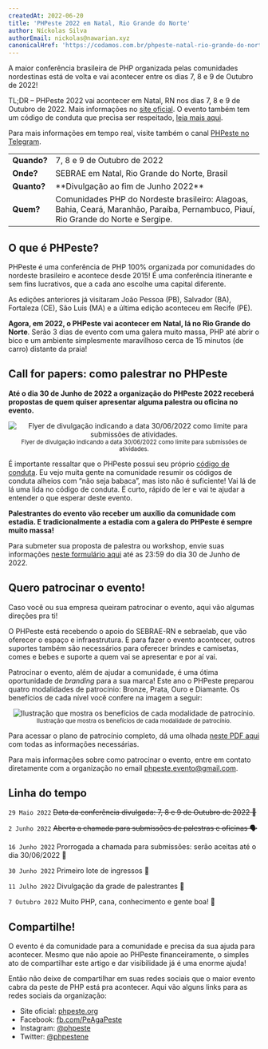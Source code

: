 ```yaml
---
createdAt: 2022-06-20
title: 'PHPeste 2022 em Natal, Rio Grande do Norte'
author: Níckolas Silva
authorEmail: nickolas@nawarian.xyz
canonicalHref: 'https://codamos.com.br/phpeste-natal-rio-grande-do-norte-rn-2022'
---
```


A maior conferência brasileira de PHP organizada pelas comunidades nordestinas está de volta e vai acontecer entre os dias 7, 8 e 9 de Outubro de 2022!

TL;DR – PHPeste 2022 vai acontecer em Natal, RN nos dias 7, 8 e 9 de Outubro de 2022. Mais informações no [site oficial](https://www.phpeste.org/). O evento também tem um código de conduta que precisa ser respeitado, [leia mais aqui](https://www.phpeste.org/code-of-conduct/).

Para mais informações em tempo real, visite também o canal [PHPeste no Telegram](https://t.me/phpeste).

<table>
  <tbody>
    <tr>
      <td><strong>Quando?</strong></td><td>7, 8 e 9 de Outubro de 2022</td>
    </tr>
    <tr>
      <td><strong>Onde?</strong></td><td>SEBRAE em Natal, Rio Grande do Norte, Brasil</td>
    </tr>
    <tr>
      <td><strong>Quanto?</strong></td><td>**Divulgação ao fim de Junho 2022**</td>
    </tr>
    <tr>
      <td><strong>Quem?</strong></td><td>Comunidades PHP do Nordeste brasileiro: Alagoas, Bahia, Ceará, Maranhão, Paraíba, Pernambuco, Piauí, Rio Grande do Norte e Sergipe.</td>
    </tr>
  </tbody>
</table>

## O que é PHPeste?

PHPeste é uma conferência de PHP 100% organizada por comunidades do nordeste brasileiro e acontece desde 2015! É uma conferência itinerante e sem fins lucrativos, que a cada ano escolhe uma capital diferente.

As edições anteriores já visitaram João Pessoa (PB), Salvador (BA), Fortaleza (CE), São Luis (MA) e a última edição aconteceu em Recife (PE).

**Agora, em 2022, o PHPeste vai acontecer em Natal, lá no Rio Grande do Norte**. Serão 3 dias de evento com uma galera muito massa, PHP até abrir o bico e um ambiente simplesmente maravilhoso cerca de 15 minutos (de carro) distante da praia!

## Call for papers: como palestrar no PHPeste

**Até o dia 30 de Junho de 2022 a organização do PHPeste 2022 receberá propostas de quem quiser apresentar alguma palestra ou oficina no evento.**

<p align="center">
  <img alt="Flyer de divulgação indicando a data 30/06/2022 como limite para submissões de atividades." src="/assets/images/posts/phpeste-2022/phpeste-flyer-submissao.jpeg" />
  <br />
  <small>Flyer de divulgação indicando a data 30/06/2022 como limite para submissões de atividades.</small>
</p>

É importante ressaltar que o PHPeste possui seu próprio [código de conduta](https://www.phpeste.org/code-of-conduct/). Eu vejo muita gente na comunidade resumir os códigos de conduta alheios com “não seja babaca”, mas isto não é suficiente! Vai lá de lá uma lida no código de conduta. É curto, rápido de ler e vai te ajudar a entender o que esperar deste evento.

**Palestrantes do evento vão receber um auxílio da comunidade com estadia. E tradicionalmente a estadia com a galera do PHPeste é sempre muito massa!**

Para submeter sua proposta de palestra ou workshop, envie suas informações [neste formulário aqui](https://bit.ly/phpeste2022) até as 23:59 do dia 30 de Junho de 2022.

## Quero patrocinar o evento!

Caso você ou sua empresa queiram patrocinar o evento, aqui vão algumas direções pra ti!

O PHPeste está recebendo o apoio do SEBRAE-RN e sebraelab, que vão oferecer o espaço e infraestrutura. E para fazer o evento acontecer, outros suportes também são necessários para oferecer brindes e camisetas, comes e bebes e suporte a quem vai se apresentar e por aí vai.

Patrocinar o evento, além de ajudar a comunidade, é uma ótima oportunidade de _branding_ para a sua marca! Este ano o PHPeste preparou quatro modalidades de patrocínio: Bronze, Prata, Ouro e Diamante. Os benefícios de cada nível você confere na imagem a seguir:

<p align="center">
  <img alt="Ilustração que mostra os benefícios de cada modalidade de patrocínio." src="/assets/images/posts/phpeste-2022/phpeste-modalidades-patrocinio.png" />
  <br />
  <small>Ilustração que mostra os benefícios de cada modalidade de patrocínio.</small>
</p>

Para acessar o plano de patrocínio completo, dá uma olhada [neste PDF aqui](https://drive.google.com/file/d/16D3LQNxrbHRVSB79vQ0p60ardzf1vQR6/view) com todas as informações necessárias.

Para mais informações sobre como patrocinar o evento, entre em contato diretamente com a organização no email [phpeste.evento@gmail.com](mailto:phpeste.evento@gmail.com).

## Linha do tempo

`29 Maio 2022` ~~Data da conferência divulgada: 7, 8 e 9 de Outubro de 2022 🥳~~

`2 Junho 2022` ~~Aberta a chamada para submissões de palestras e oficinas 🗣~~

`16 Junho 2022` Prorrogada a chamada para submissões: serão aceitas até o dia 30/06/2022 🚨

`30 Junho 2022` Primeiro lote de ingressos 🎫

`11 Julho 2022` Divulgação da grade de palestrantes 📣

`7 Outubro 2022` Muito PHP, cana, conhecimento e gente boa! 🐘

## Compartilhe!

O evento é da comunidade para a comunidade e precisa da sua ajuda para acontecer. Mesmo que não apoie ao PHPeste financeiramente, o simples ato de compartilhar este artigo e dar visibilidade já é uma enorme ajuda!

Então não deixe de compartilhar em suas redes sociais que o maior evento cabra da peste de PHP está pra acontecer. Aqui vão alguns links para as redes sociais da organização:

* Site oficial: [phpeste.org](https://phpeste.org/)
* Facebook: [fb.com/PeAgaPeste](https://www.facebook.com/PeAgaPeste/)
* Instagram: [@phpeste](https://www.instagram.com/phpeste/)
* Twitter: [@phpestene](https://twitter.com/phpestene)

